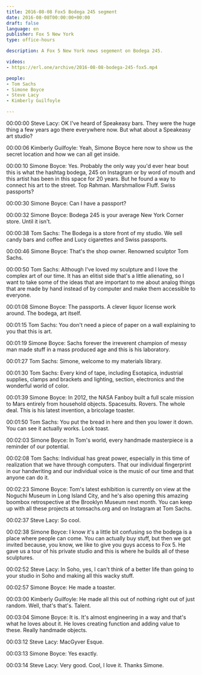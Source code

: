```yaml
---
title: 2016-08-08 Fox5 Bodega 245 segment
date: 2016-08-08T00:00:00+00:00
draft: false
language: en
publisher: Fox 5 New York
type: office-hours

description: A Fox 5 New York news segement on Bodega 245.

videos:
- https://erl.one/archive/2016-08-08-bodega-245-fox5.mp4

people:
- Tom Sachs
- Simone Boyce
- Steve Lacy
- Kimberly Guilfoyle

---
```


00:00:00 Steve Lacy: OK I've heard of Speakeasy bars. They were the huge thing a few years ago there everywhere now. But what about a Speakeasy art studio?

00:00:06 Kimberly Guilfoyle: Yeah, Simone Boyce here now to show us the secret location and how we can all get inside.

00:00:10 Simone Boyce: Yes. Probably the only way you'd ever hear bout this is what the hashtag bodega, 245 on Instagram or by word of mouth and this artist has been in this space for 20 years. But he found a way to connect his art to the street. Top Rahman. Marshmallow Fluff. Swiss passports?

00:00:30 Simone Boyce: Can I have a passport?

00:00:32 Simone Boyce: Bodega 245 is your average New York Corner store. Until it isn't.

00:00:38 Tom Sachs: The Bodega is a store front of my studio. We sell candy bars and coffee and Lucy cigarettes and Swiss passports.

00:00:46 Simone Boyce: That's the shop owner. Renowned sculptor Tom Sachs.

00:00:50 Tom Sachs: Although I've loved my sculpture and I love the complex art of our time. It has an elitist side that's a little alienating, so I want to take some of the ideas that are important to me about analog things that are made by hand instead of by computer and make them accessible to everyone.

00:01:08 Simone Boyce: The passports. A clever liquor license work around. The bodega, art itself.

00:01:15 Tom Sachs: You don't need a piece of paper on a wall explaining to you that this is art.

00:01:19 Simone Boyce: Sachs forever the irreverent champion of messy man made stuff in a mass produced age and this is his laboratory.

00:01:27 Tom Sachs: Simone, welcome to my materials library.

00:01:30 Tom Sachs: Every kind of tape, including Esotapica, industrial supplies, clamps and brackets and lighting, section, electronics and the wonderful world of color.

00:01:39 Simone Boyce: In 2012, the NASA Fanboy built a full scale mission to Mars entirely from household objects. Spacesuits. Rovers. The whole deal. This is his latest invention, a bricolage toaster.

00:01:50 Tom Sachs: You put the bread in here and then you lower it down. You can see it actually works. Look toast.

00:02:03 Simone Boyce: In Tom's world, every handmade masterpiece is a reminder of our potential.

00:02:08 Tom Sachs: Individual has great power, especially in this time of realization that we have through computers. That our individual fingerprint in our handwriting and our individual voice is the music of our time and that anyone can do it.

00:02:23 Simone Boyce: Tom's latest exhibition is currently on view at the Noguchi Museum in Long Island City, and he's also opening this amazing boombox retrospective at the Brooklyn Museum next month. You can keep up with all these projects at tomsachs.org and on Instagram at Tom Sachs.

00:02:37 Steve Lacy: So cool.

00:02:38 Simone Boyce: I know it's a little bit confusing so the bodega is a place where people can come. You can actually buy stuff, but then we got invited because, you know, we like to give you guys access to Fox 5. He gave us a tour of his private studio and this is where he builds all of these sculptures.

00:02:52 Steve Lacy: In Soho, yes, I can't think of a better life than going to your studio in Soho and making all this wacky stuff.

00:02:57 Simone Boyce: He made a toaster.

00:03:00 Kimberly Guilfoyle: He made all this out of nothing right out of just random. Well, that's that's. Talent.

00:03:04 Simone Boyce: It is. It's almost engineering in a way and that's what he loves about it. He loves creating function and adding value to these. Really handmade objects.

00:03:12 Steve Lacy: MacGyver Esque.

00:03:13 Simone Boyce: Yes exactly.

00:03:14 Steve Lacy: Very good. Cool, I love it. Thanks Simone.